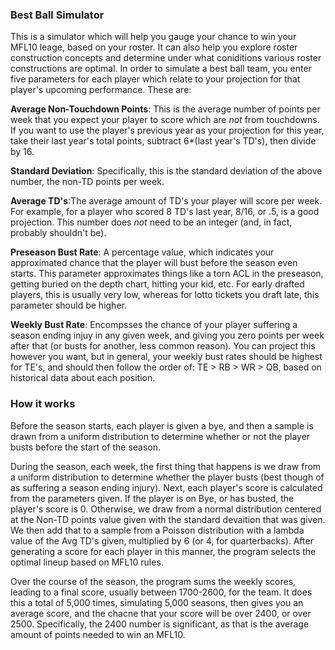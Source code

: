 ### Best Ball Simulator
This is a simulator which will help you gauge your chance to win your MFL10 leage, based on your roster.  It can also help you explore roster construction concepts and determine under what coniditions various roster constructions are optimal.  In order to simulate a best ball team, you enter five parameters for each player which relate to your projection for that player's upcoming performance.  These are:

**Average Non-Touchdown Points**: This is the average number of points per week that you expect your player to score which are *not* from touchdowns.  If you want to use the player's previous year as your projection for this year, take their last year's total points, subtract 6*(last year's TD's), then divide by 16.

**Standard Deviation**: Specifically, this is the standard deviation of the above number, the non-TD points per week.

**Average TD's**:The average amount of TD's your player will score per week.  For example, for a player who scored 8 TD's last year, 8/16, or .5, is a good projection.  This number does *not* need to be an integer (and, in fact, probably shouldn't be).

**Preseason Bust Rate**:
A percentage value, which indicates your approximated chance that the player will bust before the season even starts.  This parameter approximates things like a torn ACL in the preseason, getting buried on the depth chart, hitting your kid, etc.  For early drafted players, this is usually very low, whereas for lotto tickets you draft late, this parameter should be higher.

**Weekly Bust Rate**:
Encompsses the chance of your player suffering a season ending injuy in any given week, and giving you zero points per week after that (or busts for another, less common reason).  You can project this however you want, but in general, your weekly bust rates should be highest for TE's, and should then follow the order of: TE > RB > WR > QB, based on historical data about each position.

### How it works
Before the season starts, each player is given a bye, and then a sample is drawn from a uniform distribution to determine whether or not the player busts before the start of the season.

During the season, each week, the first thing that happens is we draw from a uniform distribution to determine whether the player busts (best though of as suffering a season ending injury).  Next, each player's score is calculated from the parameters given.  If the player is on Bye, or has busted, the player's score is 0.  Otherwise, we draw from a normal distribution centered at the Non-TD points value given with the standard devaition that was given.  We then add that to a sample from a Poisson distribution with a lambda value of the Avg TD's given, multiplied by 6 (or 4, for quarterbacks).  After generating a score for each player in this manner, the program selects the optimal lineup based on MFL10 rules.

Over the course of the season, the program sums the weekly scores, leading to a final score, usually between 1700-2600, for the team.  It does this a total of 5,000 times, simulating 5,000 seasons, then gives you an average score, and the chacne that your score will be over 2400, or over 2500.  Specifically, the 2400 number is significant, as that is the average amount of points needed to win an MFL10.
